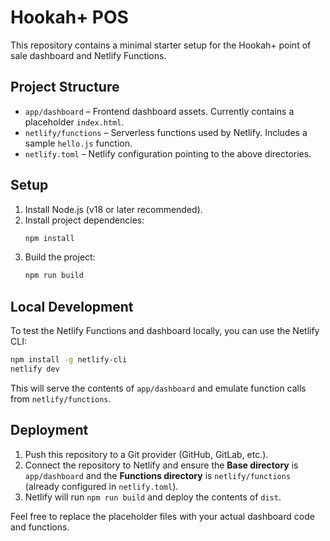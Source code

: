 # Hookah+ POS

This repository contains a minimal starter setup for the Hookah+ point of sale dashboard and Netlify Functions.

## Project Structure

- `app/dashboard` – Frontend dashboard assets. Currently contains a placeholder `index.html`.
- `netlify/functions` – Serverless functions used by Netlify. Includes a sample `hello.js` function.
- `netlify.toml` – Netlify configuration pointing to the above directories.

## Setup

1. Install Node.js (v18 or later recommended).
2. Install project dependencies:
   ```bash
   npm install
   ```
3. Build the project:
   ```bash
   npm run build
   ```

## Local Development

To test the Netlify Functions and dashboard locally, you can use the Netlify CLI:

```bash
npm install -g netlify-cli
netlify dev
```

This will serve the contents of `app/dashboard` and emulate function calls from `netlify/functions`.

## Deployment

1. Push this repository to a Git provider (GitHub, GitLab, etc.).
2. Connect the repository to Netlify and ensure the **Base directory** is `app/dashboard` and the **Functions directory** is `netlify/functions` (already configured in `netlify.toml`).
3. Netlify will run `npm run build` and deploy the contents of `dist`.

Feel free to replace the placeholder files with your actual dashboard code and functions.
